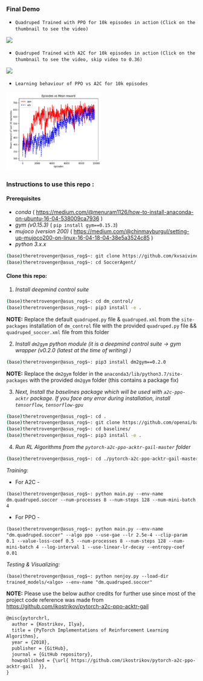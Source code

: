 ### Final Demo

* ```Quadruped Trained with PPO for 10k episodes in action``` `(Click on the thumbnail to see the video)`


[<img src="https://img.youtube.com/vi/uRmXBiZup3M/maxresdefault.jpg" width="50%">](https://youtu.be/uRmXBiZup3M)

* ```Quadruped Trained with A2C for 10k episodes in action``` `(Click on the thumbnail to see the video, skip video to 0.36)`



[<img src="https://img.youtube.com/vi/II0lJA0f50c/maxresdefault.jpg" width="50%">](https://youtu.be/II0lJA0f50c) 

* ```Learning behaviour of PPO vs A2C for 10k episodes```

[<img src="a2c_ppo.png" width="50%">](a2c_ppo.png) 

### Instructions to use this repo :


#### Prerequisites
* *conda* ( https://medium.com/@menuram1126/how-to-install-anaconda-on-ubuntu-16-04-538009ca7936 )
* *gym (v0.15.3)* ( `pip install gym==0.15.3`) 
* *mujoco (version 200)* ( https://medium.com/@chinmayburgul/setting-up-mujoco200-on-linux-16-04-18-04-38e5a3524c85 )
* *python 3.x.x*

```bash
(base)theretrovenger@asus_rog$~: git clone https://github.com/kvsaivineeth/Soccer-Playing-Quadruped-Agent.git SoccerAgent
(base)theretrovenger@asus_rog$~: cd SoccerAgent/
```

#### Clone this repo: 

1. *Install deepmind control suite* 

```bash
(base)theretrovenger@asus_rog$~: cd dm_control/
(base)theretrovenger@asus_rog$~: pip3 install -e .
```
**NOTE:** Replace the default ```quadruped.py``` file & ```quadruped.xml``` from the ```site-packages``` installation of ```dm_control``` file with the provided ```quadruped.py``` file && ```quadruped_soccer.xml``` file from this folder    

2. *Install `dm2gym` python module (it is a deepmind control suite -> gym wrapper (v0.2.0 (latest at the time of writing) )*

```bash
(base)theretrovenger@asus_rog$~: pip3 install dm2gym==0.2.0 
```

**NOTE:** Replace the ```dm2gym``` folder in the ```anaconda3/lib/python3.7/site-packages``` with the provided ```dm2gym``` folder (this contains a package fix) 

3. *Next, Install the baselines package which will be used with `a2c-ppo-acktr` package. If you face any error during installation, install `tensorflow`, `tensorflow-gpu`*

```bash
(base)theretrovenger@asus_rog$~: cd .
(base)theretrovenger@asus_rog$~: git clone https://github.com/openai/baselines.git
(base)theretrovenger@asus_rog$~: cd baselines/
(base)theretrovenger@asus_rog$~: pip3 install -e .
```
4. *Run RL Algorithms from the ```pytorch-a2c-ppo-acktr-gail-master```  folder* 

```bash
(base)theretrovenger@asus_rog$~: cd ./pytorch-a2c-ppo-acktr-gail-master
```
*Training:*

   * For A2C -
    
    (base)theretrovenger@asus_rog$~: python main.py --env-name dm.quadruped.soccer --num-processes 8 --num-steps 128 --num-mini-batch 4


   * For PPO -
    
    (base)theretrovenger@asus_rog$~: python main.py --env-name "dm.quadruped.soccer" --algo ppo --use-gae --lr 2.5e-4 --clip-param 0.1 --value-loss-coef 0.5 --num-processes 8 --num-steps 128 --num-mini-batch 4 --log-interval 1 --use-linear-lr-decay --entropy-coef 0.01
    
*Testing & Visualizing:*

    (base)theretrovenger@asus_rog$~: python nenjoy.py --load-dir trained_models/<algo> --env-name "dm.quadruped.soccer"
    
**NOTE:** Please use the below author credits for further use since most of the project code reference was made from https://github.com/ikostrikov/pytorch-a2c-ppo-acktr-gail 

```Citation :
@misc{pytorchrl,
  author = {Kostrikov, Ilya},
  title = {PyTorch Implementations of Reinforcement Learning Algorithms},
  year = {2018},
  publisher = {GitHub},
  journal = {GitHub repository},
  howpublished = {\url{ https://github.com/ikostrikov/pytorch-a2c-ppo-acktr-gail  }},
}
```
